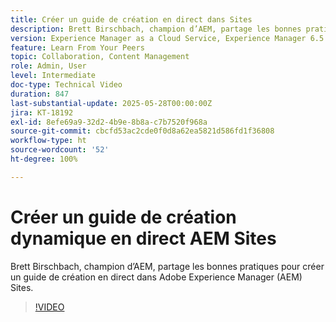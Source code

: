 ```yaml
---
title: Créer un guide de création en direct dans Sites
description: Brett Birschbach, champion d’AEM, partage les bonnes pratiques pour créer un guide de création en direct dans Adobe Experience Manager Sites.
version: Experience Manager as a Cloud Service, Experience Manager 6.5
feature: Learn From Your Peers
topic: Collaboration, Content Management
role: Admin, User
level: Intermediate
doc-type: Technical Video
duration: 847
last-substantial-update: 2025-05-28T00:00:00Z
jira: KT-18192
exl-id: 8efe69a9-32d2-4b9e-8b8a-c7b7520f968a
source-git-commit: cbcfd53ac2cde0f0d8a62ea5821d586fd1f36808
workflow-type: ht
source-wordcount: '52'
ht-degree: 100%

---
```


# Créer un guide de création dynamique en direct AEM Sites

Brett Birschbach, champion d’AEM, partage les bonnes pratiques pour créer un guide de création en direct dans Adobe Experience Manager (AEM) Sites.

>[!VIDEO](https://video.tv.adobe.com/v/3463135/?learn=on&enablevpops&captions=fre_fr)
